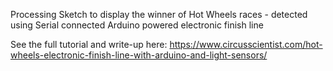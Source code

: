 Processing Sketch to display the winner of Hot Wheels races - detected using Serial connected Arduino powered electronic finish line

See the full tutorial and write-up here: https://www.circusscientist.com/hot-wheels-electronic-finish-line-with-arduino-and-light-sensors/



